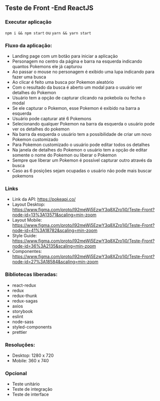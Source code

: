 ## Teste de Front -End ReactJS
### Executar aplicação
`npm i && npm start` ou `yarn && yarn start`
### Fluxo da aplicação:
- Landing page com um botão para iniciar a aplicação
- Personagem no centro da página e barra na esquerda indicando quantos Pokemons ele já capturou
- Ao passar o mouse no personagem é exibido uma lupa indicando para fazer uma busca
- Ao clicar é feito uma busca por Pokemon aleatório
- Com o resultado da busca é aberto um modal para o usuário ver detalhes do Pokemon
- Usuário tem a opção de capturar clicando na pokebola ou fecha o modal
- Se ele capturar o Pokemon, esse Pokemon é exibido na barra a esquerda
- Usuário pode capturar até 6 Pokemons
- Selecionando qualquer Pokemon na barra da esquerda o usuário pode ver os detalhes do pokemon
- Na barra da esquerda o usuário tem a possibilidade de criar um novo Pokemon customizado
- Para Pokemon customizado o usuário pode editar todos os detalhes
- Na janela de detalhes do Pokemon o usuário tem a opção de editar somente o nome do Pokemon ou liberar o Pokemon
- Sempre que liberar um Pokemon é possível capturar outro através da busca
- Caso as 6 posições sejam ocupadas o usuário não pode mais buscar pokemons

### Links
- Link da API: <https://pokeapi.co/> 
- Layout Desktop: <https://www.figma.com/proto/l92meWj5EzwY3q8XZro1i0/Teste-Front?node-id=13%3A13571&scaling=min-zoom>
- Layout Mobile: <https://www.figma.com/proto/l92meWj5EzwY3q8XZro1i0/Teste-Front?node-id=41%3A18782&scaling=min-zoom>
- Style Guide: <https://www.figma.com/proto/l92meWj5EzwY3q8XZro1i0/Teste-Front?node-id=36%3A2135&scaling=min-zoom>
- Componentes: <https://www.figma.com/proto/l92meWj5EzwY3q8XZro1i0/Teste-Front?node-id=27%3A18584&scaling=min-zoom>

### Bibliotecas liberadas:
- react-redux
- redux
- redux-thunk
- redux-sagas
- axios
- storybook
- eslint
- node-sass
- styled-components
- prettier

### Resoluções:
 - Desktop: 1280 x 720  
 - Mobile: 360 x 740
### Opcional
 - Teste unitário
 - Teste de integração
 - Teste de interface
